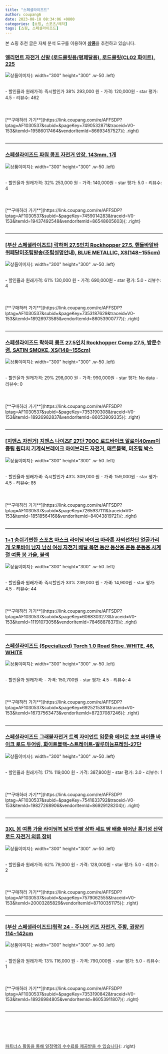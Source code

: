 ```yaml
---
title: "스페셜라이즈드"
author: coupang6
date: 2023-08-18 08:34:06 +0800
categories: [쇼핑, 스포츠/레저]
tags: [쇼핑, 스페셜라이즈드]
---
```


본 쇼핑 추천 글은 자체 분석 도구를 이용하여 [**상품**](https://link.coupang.com/a/bao1ui)을 추천하고 있습니다.

### [엘리먼트 자전거 신발 (로드클릿용/평페달용), 로드클릿(CL02 화이트), 225](https://link.coupang.com/re/AFFSDP?lptag=AF1030537&subid=&pageKey=7490532871&traceid=V0-153&itemId=19586017464&vendorItemId=86693457527)

![상품이미지](https://thumbnail8.coupangcdn.com/thumbnails/remote/230x230ex/image/vendor_inventory/2fe8/36710b7cc424c64b752ce4fedc1f7f08b5bbda32c1274d7f325f59a3d249.jpg){: width="300" height="300" .w-50 .left}


<br>
- 할인율과 원래가격: 즉시할인가 38%  293,000   원
- 가격: 120,000원
- star 평가: 4.5
- 리뷰수: 462
<br>
<br>
<br>
<br>
[**구매하러 가기**](https://link.coupang.com/re/AFFSDP?lptag=AF1030537&subid=&pageKey=7490532871&traceid=V0-153&itemId=19586017464&vendorItemId=86693457527){: .right}
<br>
<br>

---

### [스페셜라이즈드 파워 콤프 자전거 안장, 143mm, 1개](https://link.coupang.com/re/AFFSDP?lptag=AF1030537&subid=&pageKey=7459014283&traceid=V0-153&itemId=19437492548&vendorItemId=86548605603)

![상품이미지](https://thumbnail9.coupangcdn.com/thumbnails/remote/230x230ex/image/vendor_inventory/2c21/eac09e7bd262dc64668fa44d62a0525474a3f5ad334de8edeb0c21e63793.jpg){: width="300" height="300" .w-50 .left}


<br>
- 할인율과 원래가격: 32%  253,000   원
- 가격: 140,000원
- star 평가: 5.0
- 리뷰수: 4
<br>
<br>
<br>
<br>
[**구매하러 가기**](https://link.coupang.com/re/AFFSDP?lptag=AF1030537&subid=&pageKey=7459014283&traceid=V0-153&itemId=19437492548&vendorItemId=86548605603){: .right}
<br>
<br>

---

### [[부산 스페셜라이즈드] 락하퍼 27.5인치 Rockhopper 27.5, 핸들바앞바퀴페달미조립발송(조립설명안내), BLUE METALLIC, XS(148~155cm)](https://link.coupang.com/re/AFFSDP?lptag=AF1030537&subid=&pageKey=7353187629&traceid=V0-153&itemId=18926973585&vendorItemId=86053900777)

![상품이미지](https://thumbnail6.coupangcdn.com/thumbnails/remote/230x230ex/image/vendor_inventory/1fd7/4285539e7964c7b05d19c0152205e9f28f0b31c55476bf0de1bd5d81f0bc.jpeg){: width="300" height="300" .w-50 .left}


<br>
- 할인율과 원래가격: 61%  130,000   원
- 가격: 690,000원
- star 평가: 5.0
- 리뷰수: 4
<br>
<br>
<br>
<br>
[**구매하러 가기**](https://link.coupang.com/re/AFFSDP?lptag=AF1030537&subid=&pageKey=7353187629&traceid=V0-153&itemId=18926973585&vendorItemId=86053900777){: .right}
<br>
<br>

---

### [스페셜라이즈드 락하퍼 콤프 27.5인치 Rockhopper Comp 27.5, 방문수령, SATIN SMOKE, XS(148~155cm)](https://link.coupang.com/re/AFFSDP?lptag=AF1030537&subid=&pageKey=7353190308&traceid=V0-153&itemId=18926982837&vendorItemId=86053909335)

![상품이미지](https://thumbnail6.coupangcdn.com/thumbnails/remote/230x230ex/image/vendor_inventory/9b8f/f05f011937c25b653a814bb48774f63070e2216ba708cc306f36fed72d9e.jpeg){: width="300" height="300" .w-50 .left}


<br>
- 할인율과 원래가격: 29%  298,000   원
- 가격: 990,000원
- star 평가: No data
- 리뷰수: 0
<br>
<br>
<br>
<br>
[**구매하러 가기**](https://link.coupang.com/re/AFFSDP?lptag=AF1030537&subid=&pageKey=7353190308&traceid=V0-153&itemId=18926982837&vendorItemId=86053909335){: .right}
<br>
<br>

---

### [[지멘스 자전거] 지멘스 나이즈F 27단 700C 로드바이크 알로이40mm이중림 원터치 기계식브레이크 하이브리드 자전거, 매트블랙, 미조립 박스](https://link.coupang.com/re/AFFSDP?lptag=AF1030537&subid=&pageKey=7265937111&traceid=V0-153&itemId=18518564168&vendorItemId=84043819721)

![상품이미지](https://thumbnail9.coupangcdn.com/thumbnails/remote/230x230ex/image/vendor_inventory/8b0d/818bfa4c839dc0484b1202c11d3b30a7e05b97d247ca7d9c70054e66c471.jpg){: width="300" height="300" .w-50 .left}


<br>
- 할인율과 원래가격: 즉시할인가 43%  309,000   원
- 가격: 159,000원
- star 평가: 4.5
- 리뷰수: 85
<br>
<br>
<br>
<br>
[**구매하러 가기**](https://link.coupang.com/re/AFFSDP?lptag=AF1030537&subid=&pageKey=7265937111&traceid=V0-153&itemId=18518564168&vendorItemId=84043819721){: .right}
<br>
<br>

---

### [1+1 숨쉬기편한 스포츠 마스크 라이딩 바이크 마라톤 자외선차단 얼굴가리개 오토바이 남자 남성 여성 자전거 배달 복면 등산 등산용 운동 운동용 사계절 여름 봄 가을, 블랙](https://link.coupang.com/re/AFFSDP?lptag=AF1030537&subid=&pageKey=6068303273&traceid=V0-153&itemId=11191073056&vendorItemId=78468878379)

![상품이미지](https://thumbnail10.coupangcdn.com/thumbnails/remote/230x230ex/image/vendor_inventory/8709/43d27dfcff9022d5f2374aee475208fb92118dafae8de9baaafb3fbd5949.png){: width="300" height="300" .w-50 .left}


<br>
- 할인율과 원래가격: 즉시할인가 33%  239,000   원
- 가격: 14,900원
- star 평가: 4.5
- 리뷰수: 44
<br>
<br>
<br>
<br>
[**구매하러 가기**](https://link.coupang.com/re/AFFSDP?lptag=AF1030537&subid=&pageKey=6068303273&traceid=V0-153&itemId=11191073056&vendorItemId=78468878379){: .right}
<br>
<br>

---

### [스페셜라이즈드 (Specialized) Torch 1.0 Road Shoe_WHITE, 46, WHITE](https://link.coupang.com/re/AFFSDP?lptag=AF1030537&subid=&pageKey=6925215381&traceid=V0-153&itemId=16737563473&vendorItemId=87237087246)

![상품이미지](https://thumbnail7.coupangcdn.com/thumbnails/remote/230x230ex/image/vendor_inventory/e3f5/f3b78d5eac8f7be820adc1087d84130ec86ed3a2efec82fa28c1d7fb1473.jpg){: width="300" height="300" .w-50 .left}


<br>
- 할인율과 원래가격: 
- 가격: 150,700원
- star 평가: 4.5
- 리뷰수: 4
<br>
<br>
<br>
<br>
[**구매하러 가기**](https://link.coupang.com/re/AFFSDP?lptag=AF1030537&subid=&pageKey=6925215381&traceid=V0-153&itemId=16737563473&vendorItemId=87237087246){: .right}
<br>
<br>

---

### [스페셜라이즈드 그래블자전거 트렉 자이언트 입문용 에어로 초보 싸이클 바이크 로드 투어링, 화이트블랙-스트레이트-알루미늄프레임-27단](https://link.coupang.com/re/AFFSDP?lptag=AF1030537&subid=&pageKey=7541633792&traceid=V0-153&itemId=19827268906&vendorItemId=86929128204)

![상품이미지](https://thumbnail9.coupangcdn.com/thumbnails/remote/230x230ex/image/vendor_inventory/a6f5/ef498c2efafb514e98ff49129c52d7dba193261e36fe8b596a49c913d114.png){: width="300" height="300" .w-50 .left}


<br>
- 할인율과 원래가격: 17%  119,000   원
- 가격: 387,800원
- star 평가: 3.0
- 리뷰수: 1
<br>
<br>
<br>
<br>
[**구매하러 가기**](https://link.coupang.com/re/AFFSDP?lptag=AF1030537&subid=&pageKey=7541633792&traceid=V0-153&itemId=19827268906&vendorItemId=86929128204){: .right}
<br>
<br>

---

### [3XL 봄 여름 가을 라이딩복 남자 반팔 상하 세트 땀 배출 뛰어난 통기성 산악 로드 자전거 의류 장비](https://link.coupang.com/re/AFFSDP?lptag=AF1030537&subid=&pageKey=7579062555&traceid=V0-153&itemId=20003285829&vendorItemId=87100351175)

![상품이미지](https://thumbnail6.coupangcdn.com/thumbnails/remote/230x230ex/image/vendor_inventory/190b/3a6bcd140989f226dffcd8e04343bc812aeca3ed8e04d8455a2cb9032fc1.jpg){: width="300" height="300" .w-50 .left}


<br>
- 할인율과 원래가격: 62%  79,000   원
- 가격: 128,000원
- star 평가: 5.0
- 리뷰수: 2
<br>
<br>
<br>
<br>
[**구매하러 가기**](https://link.coupang.com/re/AFFSDP?lptag=AF1030537&subid=&pageKey=7579062555&traceid=V0-153&itemId=20003285829&vendorItemId=87100351175){: .right}
<br>
<br>

---

### [[부산 스페셜라이즈드]립락 24 - 주니어 키즈 자전거, 주황, 권장키114~142cm](https://link.coupang.com/re/AFFSDP?lptag=AF1030537&subid=&pageKey=7353190842&traceid=V0-153&itemId=18926984805&vendorItemId=86053911807)

![상품이미지](https://thumbnail10.coupangcdn.com/thumbnails/remote/230x230ex/image/vendor_inventory/2de1/9c2a7c2f5f8dfcf5daed669ccaf5d084249af0f0a93acea6250911fba64e.jpeg){: width="300" height="300" .w-50 .left}


<br>
- 할인율과 원래가격: 13%  116,000   원
- 가격: 790,000원
- star 평가: 5.0
- 리뷰수: 1
<br>
<br>
<br>
<br>
[**구매하러 가기**](https://link.coupang.com/re/AFFSDP?lptag=AF1030537&subid=&pageKey=7353190842&traceid=V0-153&itemId=18926984805&vendorItemId=86053911807){: .right}
<br>
<br>

---
<br><br><br><br><br> [파트너스 활동을 통해 일정액의 수수료를 제공받을 수 있습니다](https://link.coupang.com/a/bao1ui){: .right}